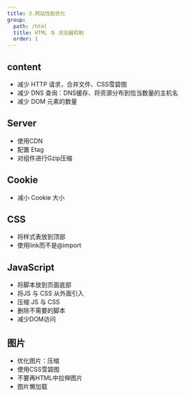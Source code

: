 ```yaml
---
title: 3.网站性能优化
group:
  path: /html
  title: HTML 与 浏览器机制
  order: 1
---
```


## content
* 减少 HTTP 请求，合并文件、CSS雪碧图
* 减少 DNS 查询：DNS缓存、将资源分布到恰当数量的主机名
* 减少 DOM 元素的数量

## Server
* 使用CDN
* 配置 Etag
* 对组件进行Gzip压缩

## Cookie
* 减小 Cookie 大小

## CSS
* 将样式表放到顶部
* 使用link而不是@import

## JavaScript
* 将脚本放到页面底部
* 将JS 与 CSS 从外面引入
* 压缩 JS 与 CSS
* 删除不需要的脚本
* 减少DOM访问

## 图片
* 优化图片：压缩
* 使用CSS雪碧图
* 不要再HTML中拉伸图片
* 图片懒加载